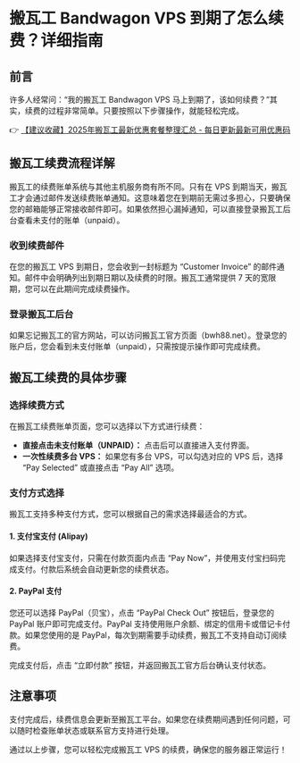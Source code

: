 # 搬瓦工 Bandwagon VPS 到期了怎么续费？详细指南

## 前言

许多人经常问：“我的搬瓦工 Bandwagon VPS 马上到期了，该如何续费？”其实，续费的过程非常简单。只要按照以下步骤操作，就能轻松完成。

👉 [【建议收藏】2025年搬瓦工最新优惠套餐整理汇总 - 每日更新最新可用优惠码](https://bit.ly/banwagon)

## 搬瓦工续费流程详解

搬瓦工的续费账单系统与其他主机服务商有所不同。只有在 VPS 到期当天，搬瓦工才会通过邮件发送续费账单通知。这意味着您在到期前无需过多担心，只要确保您的邮箱能够正常接收邮件即可。如果依然担心漏掉通知，可以直接登录搬瓦工后台查看未支付的账单（unpaid）。

### 收到续费邮件

在您的搬瓦工 VPS 到期日，您会收到一封标题为 “Customer Invoice” 的邮件通知。邮件中会明确列出到期日期以及续费的时限。搬瓦工通常提供 7 天的宽限期，您可以在此期间完成续费操作。

### 登录搬瓦工后台

如果忘记搬瓦工的官方网站，可以访问搬瓦工官方页面（bwh88.net）。登录您的账户后，您会看到未支付账单（unpaid），只需按提示操作即可完成续费。

## 搬瓦工续费的具体步骤

### 选择续费方式

在搬瓦工续费账单页面，您可以选择以下方式进行续费：

- **直接点击未支付账单（UNPAID）：** 点击后可以直接进入支付界面。
- **一次性续费多台 VPS：** 如果您有多台 VPS，可以勾选对应的 VPS 后，选择 “Pay Selected” 或直接点击 “Pay All” 选项。

### 支付方式选择

搬瓦工支持多种支付方式，您可以根据自己的需求选择最适合的方式。

#### 1. 支付宝支付 (Alipay)

如果选择支付宝支付，只需在付款页面内点击 “Pay Now”，并使用支付宝扫码完成支付。付款后系统会自动更新您的续费状态。

#### 2. PayPal 支付

您还可以选择 PayPal（贝宝），点击 “PayPal Check Out” 按钮后，登录您的 PayPal 账户即可完成支付。PayPal 支持使用账户余额、绑定的信用卡或借记卡付款。如果您使用的是 PayPal，每次到期需要手动续费，搬瓦工不支持自动订阅续费。

完成支付后，点击 “立即付款” 按钮，并返回搬瓦工官方后台确认支付状态。

## 注意事项

支付完成后，续费信息会更新至搬瓦工平台。如果您在续费期间遇到任何问题，可以随时检查账单状态或联系官方支持进行处理。

通过以上步骤，您可以轻松完成搬瓦工 VPS 的续费，确保您的服务器正常运行！